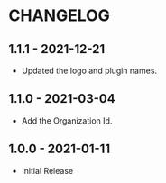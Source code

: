 # CHANGELOG

## 1.1.1 - 2021-12-21
* Updated the logo and plugin names.

## 1.1.0 - 2021-03-04

* Add the Organization Id.

## 1.0.0 - 2021-01-11

* Initial Release